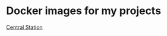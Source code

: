 Docker images for my projects
======================


[Central Station](https://github.com/sawyerit/docker_images/tree/master/central_switch)
